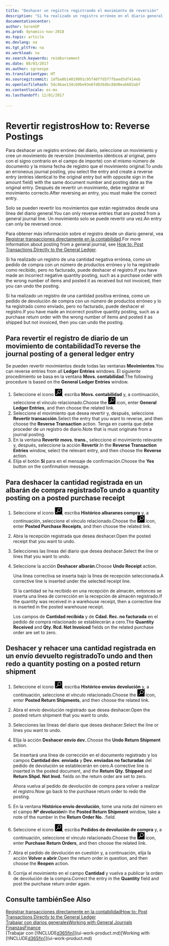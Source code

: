 ```yaml
---
title: "Deshacer un registro registrando el movimiento de reversión"
description: "Si ha realizado un registro erróneo en el diario general, puede utilizar la función Revertir transacción para deshacer el registro con un seguimiento de auditoria correcto."
documentationcenter: 
author: SorenGP
ms.prod: dynamics-nav-2018
ms.topic: article
ms.devlang: na
ms.tgt_pltfrm: na
ms.workload: na
ms.search.keywords: reimbursement
ms.date: 08/03/2017
ms.author: sgroespe
ms.translationtype: HT
ms.sourcegitcommit: 1dfba8b14019991c95f40ffd5f7fbaed5df414eb
ms.openlocfilehash: 5dc4bae134cb9be93e6fd026dbc88d0eab602abf
ms.contentlocale: es-mx
ms.lasthandoff: 12/01/2017

---
```

# <a name="how-to-reverse-postings"></a><span data-ttu-id="ef4d1-103">Revertir registros</span><span class="sxs-lookup"><span data-stu-id="ef4d1-103">How to: Reverse Postings</span></span>
<span data-ttu-id="ef4d1-104">Para deshacer un registro erróneo del diario, seleccione un movimiento y cree un movimiento de reversión (movimientos idénticos al original, pero con el signo contrario en el campo de importe) con el mismo número de documento y la misma fecha de registro que el movimiento original.</span><span class="sxs-lookup"><span data-stu-id="ef4d1-104">To undo an erroneous journal posting, you select the entry and create a reverse entry (entries identical to the original entry but with opposite sign in the amount field) with the same document number and posting date as the original entry.</span></span> <span data-ttu-id="ef4d1-105">Después de revertir un movimiento, debe registrar el movimiento correcto.</span><span class="sxs-lookup"><span data-stu-id="ef4d1-105">After reversing an entry, you must make the correct entry.</span></span>

<span data-ttu-id="ef4d1-106">Solo se pueden revertir los movimientos que están registrados desde una línea del diario general.</span><span class="sxs-lookup"><span data-stu-id="ef4d1-106">You can only reverse entries that are posted from a general journal line.</span></span> <span data-ttu-id="ef4d1-107">Un movimiento solo se puede revertir una vez.</span><span class="sxs-lookup"><span data-stu-id="ef4d1-107">An entry can only be reversed once.</span></span>

<span data-ttu-id="ef4d1-108">Para obtener más información sobre el registro desde un diario general, vea [Registrar transacciones directamente en la contabilidad](finance-how-post-transactions-directly.md).</span><span class="sxs-lookup"><span data-stu-id="ef4d1-108">For more information about posting from a general journal, see [How to: Post Transactions Directly to the General Ledger](finance-how-post-transactions-directly.md).</span></span>

<span data-ttu-id="ef4d1-109">Si ha realizado un registro de una cantidad negativa errónea, como un pedido de compra con un número de productos erróneo y lo ha registrado como recibido, pero no facturado, puede deshacer el registro.</span><span class="sxs-lookup"><span data-stu-id="ef4d1-109">If you have made an incorrect negative quantity posting, such as a purchase order with the wrong number of items and posted it as received but not invoiced, then you can undo the posting.</span></span>

<span data-ttu-id="ef4d1-110">Si ha realizado un registro de una cantidad positiva errónea, como un pedido de devolución de compra con un número de productos erróneo y lo ha registrado como enviado, pero no facturado, puede deshacer el registro.</span><span class="sxs-lookup"><span data-stu-id="ef4d1-110">If you have made an incorrect positive quantity posting, such as a purchase return order with the wrong number of items and posted it as shipped but not invoiced, then you can undo the posting.</span></span>   

## <a name="to-reverse-the-journal-posting-of-a-general-ledger-entry"></a><span data-ttu-id="ef4d1-111">Para revertir el registro de diario de un movimiento de contabilidad</span><span class="sxs-lookup"><span data-stu-id="ef4d1-111">To reverse the journal posting of a general ledger entry</span></span>
<span data-ttu-id="ef4d1-112">Se pueden revertir movimientos desde todas las ventanas **Movimientos**.</span><span class="sxs-lookup"><span data-stu-id="ef4d1-112">You can reverse entries from all **Ledger Entries** windows.</span></span> <span data-ttu-id="ef4d1-113">El siguiente procedimiento se basa en la ventana **Movs. contabilidad**.</span><span class="sxs-lookup"><span data-stu-id="ef4d1-113">The following procedure is based on the **General Ledger Entries** window.</span></span>
1. <span data-ttu-id="ef4d1-114">Seleccione el icono ![Buscar página o informe](media/ui-search/search_small.png "icono Buscar página o informe"), escriba **Movs. contabilidad** y, a continuación, seleccione el vínculo relacionado.</span><span class="sxs-lookup"><span data-stu-id="ef4d1-114">Choose the ![Search for Page or Report](media/ui-search/search_small.png "Search for Page or Report icon") icon, enter **General Ledger Entries**, and then choose the related link.</span></span>
2. <span data-ttu-id="ef4d1-115">Seleccione el movimiento que desea revertir y, después, seleccione **Revertir transacción**.</span><span class="sxs-lookup"><span data-stu-id="ef4d1-115">Select the entry that you want to reverse, and then choose the **Reverse Transaction** action.</span></span> <span data-ttu-id="ef4d1-116">Tenga en cuenta que debe proceder de un registro de diario.</span><span class="sxs-lookup"><span data-stu-id="ef4d1-116">Note that is must originate from a journal posting.</span></span>
3. <span data-ttu-id="ef4d1-117">En la ventana **Revertir movs. trans.**, seleccione el movimiento relevante y, después, seleccione la acción **Revertir**.</span><span class="sxs-lookup"><span data-stu-id="ef4d1-117">In the **Reverse Transaction Entries** window, select the relevant entry, and then choose the **Reverse** action.</span></span>
4. <span data-ttu-id="ef4d1-118">Elija el botón **Sí** para en el mensaje de confirmación.</span><span class="sxs-lookup"><span data-stu-id="ef4d1-118">Choose the **Yes** button on the confirmation message.</span></span>

## <a name="to-undo-a-quantity-posting-on-a-posted-purchase-receipt"></a><span data-ttu-id="ef4d1-119">Para deshacer la cantidad registrada en un albarán de compra registrado</span><span class="sxs-lookup"><span data-stu-id="ef4d1-119">To undo a quantity posting on a posted purchase receipt</span></span>  

1.  <span data-ttu-id="ef4d1-120">Seleccione el icono ![Buscar página o informe](media/ui-search/search_small.png "icono Buscar página o informe"), escriba **Histórico albaranes compra** y, a continuación, seleccione el vínculo relacionado.</span><span class="sxs-lookup"><span data-stu-id="ef4d1-120">Choose the ![Search for Page or Report](media/ui-search/search_small.png "Search for Page or Report icon") icon, enter **Posted Purchase Receipts**, and then choose the related link.</span></span>  
2.  <span data-ttu-id="ef4d1-121">Abra la recepción registrada que desea deshacer.</span><span class="sxs-lookup"><span data-stu-id="ef4d1-121">Open the posted receipt that you want to undo.</span></span>  
3.  <span data-ttu-id="ef4d1-122">Selecciones las líneas del diario que desea deshacer.</span><span class="sxs-lookup"><span data-stu-id="ef4d1-122">Select the line or lines that you want to undo.</span></span>  
4.  <span data-ttu-id="ef4d1-123">Seleccione la acción **Deshacer albarán**.</span><span class="sxs-lookup"><span data-stu-id="ef4d1-123">Choose **Undo Receipt** action.</span></span>

    <span data-ttu-id="ef4d1-124">Una línea correctiva se inserta bajo la línea de recepción seleccionada.</span><span class="sxs-lookup"><span data-stu-id="ef4d1-124">A corrective line is inserted under the selected receipt line.</span></span>  

    <span data-ttu-id="ef4d1-125">Si la cantidad se ha recibido en una recepción de almacén, entonces se inserta una línea de corrección en la recepción de almacén registrado.</span><span class="sxs-lookup"><span data-stu-id="ef4d1-125">If the quantity was received in a warehouse receipt, then a corrective line is inserted in the posted warehouse receipt.</span></span>  

    <span data-ttu-id="ef4d1-126">Los campos de **Cantidad recibida** y de **Cdad. Rec. no facturada** en el pedido de compra relacionado se establecerán a cero.</span><span class="sxs-lookup"><span data-stu-id="ef4d1-126">The **Quantity Received** and **Qty. Rcd. Not Invoiced** fields on the related purchase order are set to zero.</span></span>

## <a name="to-undo-and-then-redo-a-quantity-posting-on-a-posted-return-shipment"></a><span data-ttu-id="ef4d1-127">Deshacer y rehacer una cantidad registrada en un envío devuelto registrado</span><span class="sxs-lookup"><span data-stu-id="ef4d1-127">To undo and then redo a quantity posting on a posted return shipment</span></span>

1.  <span data-ttu-id="ef4d1-128">Seleccione el icono ![Buscar página o informe](media/ui-search/search_small.png "icono Buscar página o informe"), escriba **Histórico envíos devolución** y, a continuación, seleccione el vínculo relacionado.</span><span class="sxs-lookup"><span data-stu-id="ef4d1-128">Choose the ![Search for Page or Report](media/ui-search/search_small.png "Search for Page or Report icon") icon, enter **Posted Return Shipments**, and then choose the related link.</span></span>  
2.  <span data-ttu-id="ef4d1-129">Abra el envío devolución registrado que desea deshacer.</span><span class="sxs-lookup"><span data-stu-id="ef4d1-129">Open the posted return shipment that you want to undo.</span></span>
3. <span data-ttu-id="ef4d1-130">Selecciones las líneas del diario que desea deshacer.</span><span class="sxs-lookup"><span data-stu-id="ef4d1-130">Select the line or lines you want to undo.</span></span>  

4.  <span data-ttu-id="ef4d1-131">Elija la acción **Deshacer envío dev.**.</span><span class="sxs-lookup"><span data-stu-id="ef4d1-131">Choose the **Undo Return Shipment** action.</span></span>  

    <span data-ttu-id="ef4d1-132">Se insertará una línea de corrección en el documento registrado y los campos **Cantidad dev. enviada** y **Dev. enviadas no facturadas** del pedido de devolución se establecerán en cero.</span><span class="sxs-lookup"><span data-stu-id="ef4d1-132">A corrective line is inserted in the posted document, and the **Return Qty. Shipped** and **Return Shpd. Not Invd.** fields on the return order are set to zero.</span></span>  

    <span data-ttu-id="ef4d1-133">Ahora vuelva al pedido de devolución de compra para volver a realizar el registro.</span><span class="sxs-lookup"><span data-stu-id="ef4d1-133">Now go back to the purchase return order to redo the posting.</span></span>  

5.  <span data-ttu-id="ef4d1-134">En la ventana **Histórico envío devolución**, tome una nota del número en el campo **Nº devolución**</span><span class="sxs-lookup"><span data-stu-id="ef4d1-134">In the **Posted Return Shipment** window, take a note of the number in the **Return Order No.**</span></span> <span data-ttu-id="ef4d1-135">.</span><span class="sxs-lookup"><span data-stu-id="ef4d1-135">field.</span></span>  
6.  <span data-ttu-id="ef4d1-136">Seleccione el icono ![Buscar página o informe](media/ui-search/search_small.png "icono Buscar página o informe"), escriba **Pedidos de devolución de compra** y, a continuación, seleccione el vínculo relacionado.</span><span class="sxs-lookup"><span data-stu-id="ef4d1-136">Choose the ![Search for Page or Report](media/ui-search/search_small.png "Search for Page or Report icon") icon, enter **Purchase Return Orders**, and then choose the related link.</span></span>  
7.  <span data-ttu-id="ef4d1-137">Abra el pedido de devolución en cuestión y, a continuación, elija la acción **Volver a abrir**.</span><span class="sxs-lookup"><span data-stu-id="ef4d1-137">Open the return order in question, and then choose the **Reopen** action.</span></span>  
8.  <span data-ttu-id="ef4d1-138">Corrija el movimiento en el campo **Cantidad** y vuelva a publicar la orden de devolución de la compra.</span><span class="sxs-lookup"><span data-stu-id="ef4d1-138">Correct the entry in the **Quantity** field and post the purchase return order again.</span></span>  

## <a name="see-also"></a><span data-ttu-id="ef4d1-139">Consulte también</span><span class="sxs-lookup"><span data-stu-id="ef4d1-139">See Also</span></span>
[<span data-ttu-id="ef4d1-140">Registrar transacciones directamente en la contabilidad</span><span class="sxs-lookup"><span data-stu-id="ef4d1-140">How to: Post Transactions Directly to the General Ledger</span></span>](finance-how-post-transactions-directly.md)  
[<span data-ttu-id="ef4d1-141">Trabajar con diarios generales</span><span class="sxs-lookup"><span data-stu-id="ef4d1-141">Working with General Journals</span></span>](ui-work-general-journals.md)  
[<span data-ttu-id="ef4d1-142">Finanzas</span><span class="sxs-lookup"><span data-stu-id="ef4d1-142">Finance</span></span>](finance.md)  
<span data-ttu-id="ef4d1-143">[Trabajar con [!INCLUDE[d365fin](includes/d365fin_md.md)]](ui-work-product.md)</span><span class="sxs-lookup"><span data-stu-id="ef4d1-143">[Working with [!INCLUDE[d365fin](includes/d365fin_md.md)]](ui-work-product.md)</span></span>  

